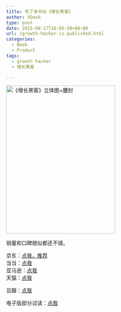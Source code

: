 ```yaml
---
title: 写了本书叫《增长黑客》
author: XDash
type: post
date: 2015-08-17T16:05:58+00:00
url: /growth-hacker-is-published.html
categories:
  - Book
  - Product
tags:
  - growth hacker
  - 增长黑客

---
```

[<img loading="lazy" decoding="async" src="http://www.fanbing.net/wp-content/uploads/2015/08/立体图-腰封1-295x400.jpg" alt="《增长黑客》立体图+腰封" width="295" height="400" class="aligncenter size-medium wp-image-5538" srcset="http://xdash.one/wp-content/uploads/2015/08/立体图-腰封1-295x400.jpg 295w, http://xdash.one/wp-content/uploads/2015/08/立体图-腰封1.jpg 591w" sizes="(max-width: 295px) 100vw, 295px" />][1]

销量和口碑貌似都还不错。

京东：[点我，推荐][2]  
当当：[点我][3]  
亚马逊：[点我][4]  
天猫：[点我][5]

豆瓣：[点我][6]

电子版部分试读：[点我][7]

 [1]: http://www.fanbing.net/wp-content/uploads/2015/08/立体图-腰封1.jpg
 [2]: http://item.jd.com/11732259.html
 [3]: http://product.dangdang.com/23737589.html
 [4]: http://www.amazon.cn/gp/product/B011BHQSV0
 [5]: http://detail.tmall.com/item.htm?spm=0.0.0.0.WwMlyr&id=520665875527
 [6]: http://book.douban.com/subject/26541801/
 [7]: http://pan.baidu.com/s/1kTKRczH